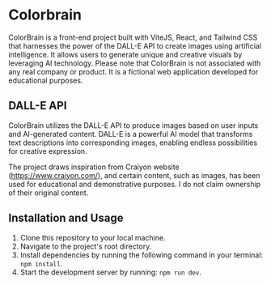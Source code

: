 # Colorbrain

ColorBrain is a front-end project built with ViteJS, React, and Tailwind CSS that harnesses the power of the DALL-E API to create images using artificial intelligence. It allows users to generate unique and creative visuals by leveraging AI technology. Please note that ColorBrain is not associated with any real company or product. It is a fictional web application developed for educational purposes.

## DALL-E API

ColorBrain utilizes the DALL-E API to produce images based on user inputs and AI-generated content. DALL-E is a powerful AI model that transforms text descriptions into corresponding images, enabling endless possibilities for creative expression.

The project draws inspiration from Craiyon website (https://www.craiyon.com/), and certain content, such as images, has been used for educational and demonstrative purposes. I do not claim ownership of their original content.

## Installation and Usage

1. Clone this repository to your local machine.
2. Navigate to the project's root directory.
3. Install dependencies by running the following command in your terminal: ```npm install```.
4. Start the development server by running: ```npm run dev```.
